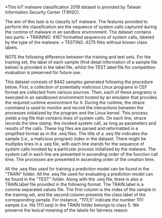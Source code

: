 *This IoT malware classification 2019 dataset is provided by Taiwan Information Security Center (TWISC). 

The aim of this task is to classify IoT malware. The features provided to perform the classification 
are the sequence of system calls captured during the runtime of malware in an sandbox environment. 
The dataset contains two parts:
•	TRAINING: 4167 formatted sequences of system calls, labeled by the type of the malware. 
•	TESTING: 4275 files without known class labels.

NOTE the following difference between the training and test sets. For the training set, the label of each 
sample (find detail information of a sample file below) is provided in the label file, 
whilst the TEST.label file for competition evaluation is preserved for future use. 

This dataset consists of 8442 samples generated following the procedure below. 
First, a collection of potentially malicious Linux programs in CEF format are collected from various sources. 
Then, each of these programs is executed in an sandboxed environment hosted by an emulator that provides 
the required runtime environment for it. During the runtime, the strace command is used to monitor and 
record the interactions between the processes initialized by the program and the Linux kernel. 
This process yields a log file that contains lines of system calls. On each line, strace 
records the time stamp, the invoked system call, as long as parameters and results of the calls. 
These log files are parsed and reformatted in a simplified format as in the .seq files. 
The title of a .seq file indicates the sample (i.e., a malicious program) index in the dataset. 
There might be multiples lines in a .seq file, with each line stands for the sequence of system calls 
invoked by a particular process initialized by the malware. The system call in each line are 
presented in ascending order of the function call time. The processes are presented in ascending 
order of the creation time.

All the .seq files used for training a prediction model can be found in the "TRAIN" folder. 
All the .seq file used for evaluating a prediction model can be found in the "TEST" folder. 
Along with the .seq file, there is also a TRAIN.label file provided in the following format. 
The TRAIN.label is a comma-separated values file. The first column is the index of the 
sample in the training set, and the second column presents the class label of the corresponding 
sample. For instance,  "1111,5" indicate the number 1111 sample (i.e. file 1111.seq)
in the TRAIN folder belongs to class 5. We preserve the lexical meaning of the labels for 
fairness reason. 
